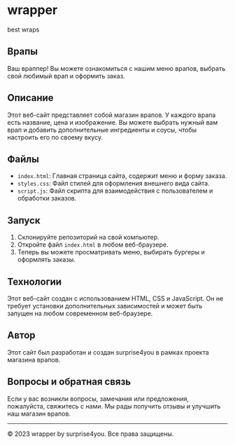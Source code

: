 # wrapper
best wraps

## Врапы

Ваш враппер! Вы можете ознакомиться с нашим меню врапов, выбрать свой любимый врап и оформить заказ.

## Описание

Этот веб-сайт представляет собой магазин врапов. У каждого врапа есть название, цена и изображение. Вы можете выбрать нужный вам врап и добавить дополнительные ингредиенты и соусы, чтобы настроить его по своему вкусу.

## Файлы

- `index.html`: Главная страница сайта, содержит меню и форму заказа.
- `styles.css`: Файл стилей для оформления внешнего вида сайта.
- `script.js`: Файл скрипта для взаимодействия с пользователем и обработки заказов.

## Запуск

1. Склонируйте репозиторий на свой компьютер.
2. Откройте файл `index.html` в любом веб-браузере.
3. Теперь вы можете просматривать меню, выбирать бургеры и оформлять заказы.

## Технологии

Этот веб-сайт создан с использованием HTML, CSS и JavaScript. Он не требует установки дополнительных зависимостей и может быть запущен на любом современном веб-браузере.

## Автор

Этот сайт был разработан и создан surprise4you в рамках проекта магазина врапов.

## Вопросы и обратная связь

Если у вас возникли вопросы, замечания или предложения, пожалуйста, свяжитесь с нами. Мы рады получить отзывы и улучшить наш магазин врапов.

---
© 2023 wrapper by surprise4you. Все права защищены.
